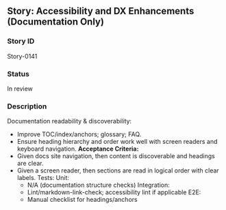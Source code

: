 ## Story: Accessibility and DX Enhancements (Documentation Only)

### Story ID

Story-0141

### Status

In review

### Description

Documentation readability & discoverability:
- Improve TOC/index/anchors; glossary; FAQ.
- Ensure heading hierarchy and order work well with screen readers and keyboard navigation.
  **Acceptance Criteria:**
- Given docs site navigation, then content is discoverable and headings are clear.
- Given a screen reader, then sections are read in logical order with clear labels.
  Tests:
  Unit:
  - N/A (documentation structure checks)
    Integration:
  - Lint/markdown-link-check; accessibility lint if applicable
    E2E:
  - Manual checklist for headings/anchors


